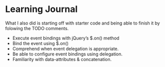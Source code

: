 # Learning Journal

What I also did is starting off with starter code and being able to finish it by folowing the TODO comments. 

 - Execute event bindings with jQuery’s $.on() method
 - Bind the event using $.on()
 - Comprehend when event delegation is appropriate.
 - Be able to configure event bindings using delegation.
 - Familiarity with data-attributes & concatenation.